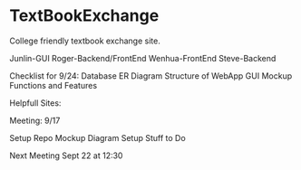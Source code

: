 # TextBookExchange
College friendly textbook exchange site. 

Junlin-GUI
Roger-Backend/FrontEnd
Wenhua-FrontEnd
Steve-Backend  

Checklist for 9/24:
Database ER Diagram 
Structure of WebApp
GUI Mockup 
Functions and Features

Helpfull Sites:



Meeting: 9/17

Setup Repo
Mockup Diagram
Setup Stuff to Do

Next Meeting Sept 22  at 12:30

